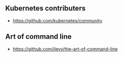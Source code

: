 ## Kubernetes contributers
- https://github.com/kubernetes/community


## Art of command line
- https://github.com/jlevy/the-art-of-command-line